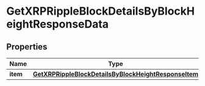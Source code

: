 

# GetXRPRippleBlockDetailsByBlockHeightResponseData


## Properties

Name | Type | Description | Notes
------------ | ------------- | ------------- | -------------
**item** | [**GetXRPRippleBlockDetailsByBlockHeightResponseItem**](GetXRPRippleBlockDetailsByBlockHeightResponseItem.md) |  | 




